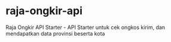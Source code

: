 # raja-ongkir-api
Raja Ongkir API Starter - API Starter untuk cek ongkos kirim, dan mendapatkan data provinsi beserta kota
